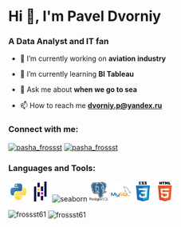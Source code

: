 <h1>Hi 👋, I'm Pavel Dvorniy</h1>
<h3>A Data Analyst and IT fan</h3>

- 🔭 I’m currently working on **aviation industry**

- 🌱 I’m currently learning **BI Tableau**

- 💬 Ask me about **when we go to sea**

- 📫 How to reach me **dvorniy.p@yandex.ru**

<h3 align="left">Connect with me:</h3>
<p align="left">
<a href="https://t.me/pasha_frossst" target="blank"><img align="center" src="https://user-images.githubusercontent.com/49933115/139837223-bf23d3a9-4638-4e17-994a-ac8678d5f517.png" alt="pasha_frossst" height="30" width="30"/></a>
<a href="https://instagram.com/pasha_frossst" target="blank"><img align="center" src="https://raw.githubusercontent.com/rahuldkjain/github-profile-readme-generator/master/src/images/icons/Social/instagram.svg" alt="pasha_frossst" height="30" width="40" /></a>
</p>

<h3 align="left">Languages and Tools:</h3>
<p align="left">
<img src="https://raw.githubusercontent.com/devicons/devicon/master/icons/python/python-original.svg" alt="python" width="40" height="40"  margin-right=10px/>
<img src="https://raw.githubusercontent.com/devicons/devicon/2ae2a900d2f041da66e950e4d48052658d850630/icons/pandas/pandas-original.svg" alt="pandas" width="40" height="40"/>
<img src="https://seaborn.pydata.org/_images/logo-mark-lightbg.svg" alt="seaborn" width="40" height="40"/>
<img src="https://raw.githubusercontent.com/devicons/devicon/master/icons/postgresql/postgresql-original-wordmark.svg" alt="postgresql" width="40" height="40"/>
<img src="https://raw.githubusercontent.com/devicons/devicon/master/icons/mysql/mysql-original-wordmark.svg" alt="mysql" width="40" height="40"/>
<img src="https://raw.githubusercontent.com/devicons/devicon/master/icons/css3/css3-original-wordmark.svg" alt="css3" width="40" height="40"/>
<img src="https://raw.githubusercontent.com/devicons/devicon/master/icons/html5/html5-original-wordmark.svg" alt="html5" width="40" height="40"/>



</p>

<p><img align="left" src="https://github-readme-stats.vercel.app/api/top-langs?username=frossst61&show_icons=true&locale=en&layout=compact" alt="frossst61" /></p>

<p>&nbsp;<img align="center" src="https://github-readme-stats.vercel.app/api?username=frossst61&show_icons=true&locale=en" alt="frossst61" /></p>
